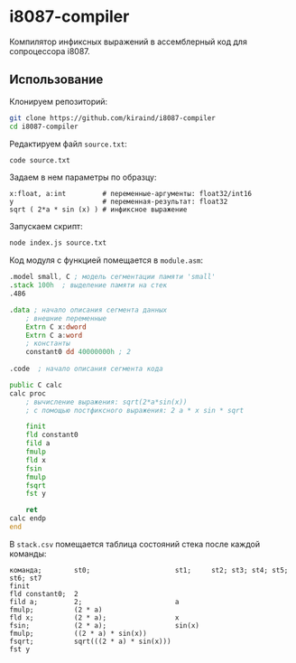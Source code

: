 # i8087-compiler

Компилятор инфиксных выражений в ассемблерный код для сопроцессора i8087.

## Использование

Клонируем репозиторий:

```sh
git clone https://github.com/kiraind/i8087-compiler
cd i8087-compiler
```

Редактируем файл `source.txt`:

```sh
code source.txt
```

Задаем в нем параметры по образцу:

```
x:float, a:int         # переменные-аргументы: float32/int16
y                      # переменная-результат: float32
sqrt ( 2*a * sin (x) ) # инфиксное выражение
```

Запускаем скрипт:

```sh
node index.js source.txt
```

Код модуля с функцией помещается в `module.asm`:
```asm
.model small, C ; модель сегментации памяти 'small'
.stack 100h  ; выделение памяти на стек
.486

.data ; начало описания сегмента данных
    ; внешние переменные
    Extrn C x:dword
    Extrn C a:word
    ; константы
    constant0 dd 40000000h ; 2
    
.code  ; начало описания сегмента кода

public C calc
calc proc
    ; вычисление выражения: sqrt(2*a*sin(x))
    ; с помощью постфиксного выражения: 2 a * x sin * sqrt

    finit
    fld constant0
    fild a
    fmulp
    fld x
    fsin
    fmulp
    fsqrt
    fst y

    ret
calc endp
end
```

В `stack.csv` помещается таблица состояний стека после каждой команды:

```csv
команда;        st0;                     st1;     st2; st3; st4; st5; st6; st7
finit
fld constant0;  2
fild a;         2;                       a
fmulp;          (2 * a)
fld x;          (2 * a);                 x
fsin;           (2 * a);                 sin(x)
fmulp;          ((2 * a) * sin(x))
fsqrt;          sqrt(((2 * a) * sin(x)))
fst y

```